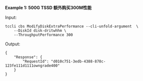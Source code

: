 **Example 1: 500G TSSD 额外购买300M性能**



Input: 

```
tccli cbs ModifyDiskExtraPerformance --cli-unfold-argument  \
    --DiskId disk-dritwhhm \
    --ThroughputPerformance 300
```

Output: 
```
{
    "Response": {
        "RequestId": "d010c751-3edb-4388-878c-123fe111d1111owngrade400"
    }
}
```

